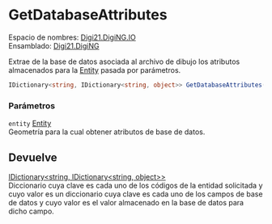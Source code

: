 # GetDatabaseAttributes

Espacio de nombres: [Digi21.DigiNG.IO](/digi3d-net/programacion/.net/referencia/digi21.diging/digi21.diging.io/)  
Ensamblado: [Digi21.DigiNG](/digi3d-net/programacion/.net/referencia/digi21.diging.plugin/digi21.diging/)

Extrae de la base de datos asociada al archivo de dibujo los atributos almacenados para la [Entity](/digi3d-net/programacion/.net/referencia/digi21.diging/digi21.diging.entities/clases/entity/) pasada por parámetros.

```csharp
IDictionary<string, IDictionary<string, object>> GetDatabaseAttributes(Entity entity);
```

### Parámetros

`entity` [Entity](/digi3d-net/programacion/.net/referencia/digi21.diging/digi21.diging.entities/clases/entity/)  
Geometría para la cual obtener atributos de base de datos.

## Devuelve

[IDictionary&lt;string, IDictionary&lt;string, object&gt;&gt;](https://docs.microsoft.com/en-us/dotnet/api/system.collections.generic.idictionary-2?view=net-5.0)  
Diccionario cuya clave es cada uno de los códigos de la entidad solicitada y cuyo valor es un diccionario cuya clave es cada uno de los campos de base de datos y cuyo valor es el valor almacenado en la base de datos para dicho campo.

